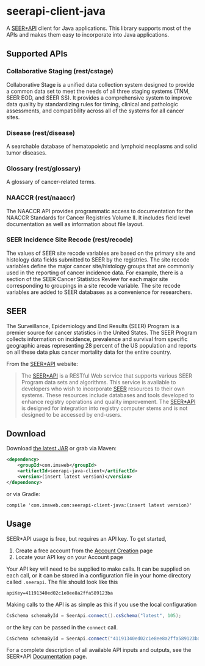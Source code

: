 # seerapi-client-java

A [SEER*API](https://api.seer.cancer.gov) client for Java applications.  This library supports most of the APIs and 
makes them easy to incorporate into Java applications.

## Supported APIs

### Collaborative Staging (rest/cstage)

Collaborative Stage is a unified data collection system designed to provide a common data set to meet the needs of all three staging systems (TNM, SEER EOD, and SEER SS). It provides a comprehensive system to improve data quality by standardizing rules for timing, clinical and pathologic assessments, and compatibility across all of the systems for all cancer sites.

### Disease (rest/disease)

A searchable database of hematopoietic and lymphoid neoplasms and solid tumor diseases.

### Glossary (rest/glossary)

A glossary of cancer-related terms.

### NAACCR (rest/naaccr)

The NAACCR API provides programmatic access to documentation for the NAACCR Standards for Cancer Registries Volume II. It includes field level documentation as well as information about file layout.

### SEER Incidence Site Recode (rest/recode)

The values of SEER site recode variables are based on the primary site and histology data fields submitted to SEER by the registries. The site recode variables define the major cancer site/histology groups that are commonly used in the reporting of cancer incidence data. For example, there is a section of the SEER Cancer Statistics Review for each major site corresponding to groupings in a site recode variable. The site recode variables are added to SEER databases as a convenience for researchers.

## SEER

The Surveillance, Epidemiology and End Results (SEER) Program is a premier source for cancer statistics in the United States. The SEER Program collects information on incidence, prevalence and survival from specific geographic areas representing 28 percent of the US population and reports on all these data plus cancer mortality data for the entire country.

From the [SEER*API](https://api.seer.cancer.gov) website:

> The [SEER*API](https://api.seer.cancer.gov) is a RESTful Web service that supports various SEER Program data sets
> and algorithms. This service is available to developers who wish to incorporate [SEER](http://seer.cancer.gov) resources
> to their own  systems. These resources include databases and tools developed to enhance registry operations and quality 
> improvement. The [SEER*API](https://api.seer.cancer.gov) is designed for integration into registry computer
> stems and is not designed to be accessed by end-users.

## Download

Download [the latest JAR][1] or grab via Maven:

```xml
<dependency>
    <groupId>com.imsweb</groupId>
    <artifactId>seerapi-java-client</artifactId>
    <version>(insert latest version)</version>
</dependency>
```

or via Gradle:

```
compile 'com.imsweb.com:seerapi-client-java:(insert latest version)'
```

## Usage

SEER*API usage is free, but requires an API key.  To get started,

1. Create a free account from the [Account Creation](https://api.seer.cancer.gov/showNewAccount.do) page
2. Locate your API key on your Account page

Your API key will need to be supplied to make calls.  It can be supplied on each call, or it can be stored in a 
configuration file in your home directory called `.seerapi`.  The file should look like this

```
apiKey=41191340ed02c1e8ee8a2ffa589123ba
```

Making calls to the API is as simple as this if you use the local configuration

```java
CsSchema schemaById = SeerApi.connect().csSchema("latest", 105);
```

or the key can be passed in the `connect` call.

```java
CsSchema schemaById = SeerApi.connect("41191340ed02c1e8ee8a2ffa589123ba").csSchema("latest", 105);
```

For a complete description of all available API inputs and outputs, see the SEER*API
[Documentation](https://api.seer.cancer.gov/api.do) page.

[1]: http://repository.sonatype.org/service/local/artifact/maven/redirect?r=central-proxy&g=com.imsweb&a=seerapi-client-java&v=LATEST
